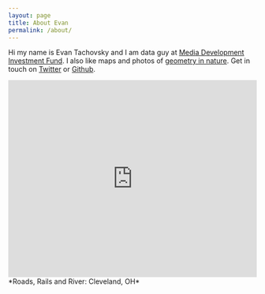 ```yaml
---
layout: page
title: About Evan
permalink: /about/
---
```


Hi my name is Evan Tachovsky and I am data guy at  <a href = "http://www.mdif.org/" target = "_blank"> Media Development Investment Fund</a>. I also like maps and photos of [geometry in nature](http://etachov.github.io/other/2016/02/20/ice-hike/). Get in touch on [Twitter](https://twitter.com/EvanTachovsky) or [Github](https://github.com/etachov).


<iframe width='100%' height='400px' frameBorder='0' src='https://a.tiles.mapbox.com/v4/thac.kphl967o/zoomwheel.html?access_token=pk.eyJ1IjoidGhhYyIsImEiOiJtOEgxY1c0In0.R0lZZADkH3i5mGKRgpXw0g'></iframe>
*Roads, Rails and River: Cleveland, OH*

